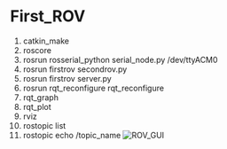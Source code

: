 # First_ROV
1. catkin_make
2. roscore
3. rosrun rosserial_python serial_node.py /dev/ttyACM0
4. rosrun firstrov secondrov.py
5. rosrun firstrov server.py
6. rosrun rqt_reconfigure rqt_reconfigure
7. rqt_graph
8. rqt_plot
9. rviz
10. rostopic list
11. rostopic echo /topic_name
![ROV_GUI](https://user-images.githubusercontent.com/32809264/73649342-94e7f880-46a5-11ea-9a7c-d100a41a6fa4.png)
